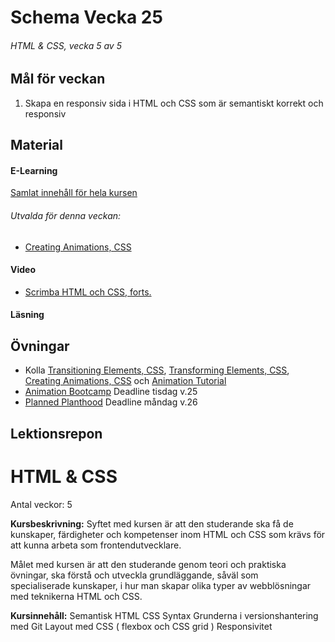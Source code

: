 # Schema Vecka 25
###### HTML & CSS, vecka 5 av 5

## Mål för veckan
1. Skapa en responsiv sida i HTML och CSS som är semantiskt korrekt och responsiv
## Material
#### E-Learning
[Samlat innehåll för hela kursen](https://github.com/Lexicon-Frontend-2024/e-learning-material/edit/main/README.md)
###### Utvalda för denna veckan:
* [Creating Animations, CSS](https://app.pluralsight.com/ilx/video-courses/clips/7fcfa281-2e8e-4f0e-ae16-4d24a500157f)
#### Video
* [Scrimba HTML och CSS, forts.](https://scrimba.com/learn/htmlandcss)
#### Läsning


## Övningar
* Kolla [Transitioning Elements, CSS](https://app.pluralsight.com/ilx/video-courses/e444e5bb-292c-4056-816c-a8ff91817b61/aecf4a2c-2295-43f4-b154-e345dc785d52/ddab6a1f-a0be-40b0-9a84-05e859ee8df3), [Transforming Elements, CSS](https://app.pluralsight.com/ilx/video-courses/clips/ec13d446-d96c-40b6-9361-61c2c7fb95e1), [Creating Animations, CSS](https://app.pluralsight.com/ilx/video-courses/clips/7fcfa281-2e8e-4f0e-ae16-4d24a500157f) och [Animation Tutorial](https://www.youtube.com/watch?v=jgw82b5Y2MU)
* [Animation Bootcamp](https://github.com/Lexicon-Frontend-2024/exercise-animation-bootcamp) Deadline tisdag v.25
* [Planned Planthood]() Deadline måndag v.26

## Lektionsrepon



# HTML & CSS
Antal veckor: 5

**Kursbeskrivning:** Syftet med kursen är att den studerande ska få de kunskaper, färdigheter och kompetenser inom HTML och CSS som krävs för att kunna arbeta som frontendutvecklare. 

Målet med kursen är att den studerande genom teori och praktiska 
övningar, ska förstå och utveckla grundläggande, såväl som  
specialiserade kunskaper, i hur man skapar olika typer av webblösningar  
med teknikerna HTML och CSS. 

**Kursinnehåll:** 
Semantisk HTML
CSS Syntax 
Grunderna i versionshantering med Git
Layout med CSS ( flexbox och CSS grid )
Responsivitet
